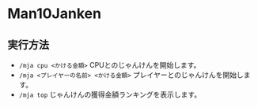 # Man10Janken
## 実行方法
- `/mja cpu <かける金額>` CPUとのじゃんけんを開始します。
- `/mja <プレイヤーの名前> <かける金額>` プレイヤーとのじゃんけんを開始します。
- `/mja top` じゃんけんの獲得金額ランキングを表示します。
